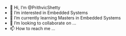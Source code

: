 - 👋 Hi, I’m @PrithvicShetty
- 👀 I’m interested in Embedded Systems
- 🌱 I’m currently learning Masters in Embedded Systems
- 💞️ I’m looking to collaborate on ...
- 📫 How to reach me ...

<!---
PrithvicShetty/PrithvicShetty is a ✨ special ✨ repository because its `README.md` (this file) appears on your GitHub profile.
You can click the Preview link to take a look at your changes.
--->
